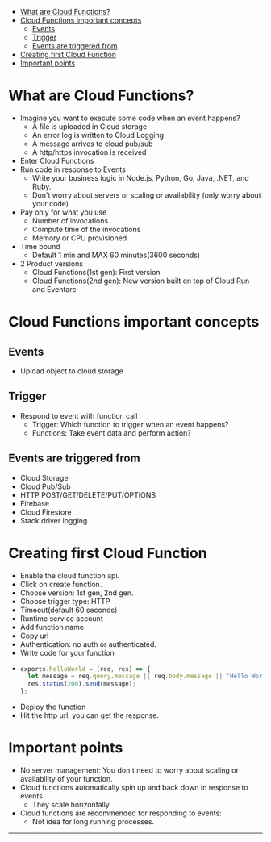 - [What are Cloud Functions?](#what-are-cloud-functions)
- [Cloud Functions important concepts](#cloud-functions-important-concepts)
  - [Events](#events)
  - [Trigger](#trigger)
  - [Events are triggered from](#events-are-triggered-from)
- [Creating first Cloud Function](#creating-first-cloud-function)
- [Important points](#important-points)
# What are Cloud Functions?
- Imagine you want to execute some code when an event happens?
  - A file is uploaded in Cloud storage
  - An error log is written to Cloud Logging
  - A message arrives to cloud pub/sub
  - A http/https invocation is received
- Enter Cloud Functions
- Run code in response to Events
  - Write your business logic in Node.js, Python, Go, Java, .NET, and Ruby.
  - Don't worry about servers or scaling or availability (only worry about your code)
- Pay only for what you use
  - Number of invocations
  - Compute time of the invocations
  - Memory or CPU provisioned
- Time bound
  - Default 1 min and MAX 60 minutes(3600 seconds)
- 2 Product versions
  - Cloud Functions(1st gen): First version
  - Cloud Functions(2nd gen): New version built on top of Cloud Run and Eventarc

# Cloud Functions important concepts
## Events
- Upload object to cloud storage
## Trigger
- Respond to event with function call
  - Trigger: Which function to trigger when an event happens?
  - Functions: Take event data and perform action?
## Events are triggered from
- Cloud Storage
- Cloud Pub/Sub
- HTTP POST/GET/DELETE/PUT/OPTIONS
- Firebase
- Cloud Firestore
- Stack driver logging

# Creating first Cloud Function
- Enable the cloud function api.
- Click on create function.
- Choose version: 1st gen, 2nd gen.
- Choose trigger type: HTTP
- Timeout(default 60 seconds)
- Runtime service account
- Add function name
- Copy url
- Authentication: no auth or authenticated.
- Write code for your function
- ```js
  exports.helloWorld = (req, res) => {
    let message = req.query.message || req.body.message || 'Hello World!';
    res.status(200).send(message);
  };
  ```
- Deploy the function
- Hit the http url, you can get the response.


# Important points
- No server management: You don't need to worry about scaling or availability of your function.
- Cloud functions automatically spin up and back down in response to events
    - They scale horizontally
- Cloud functions are recommended for responding to events:
  - Not idea for long running processes.

---
